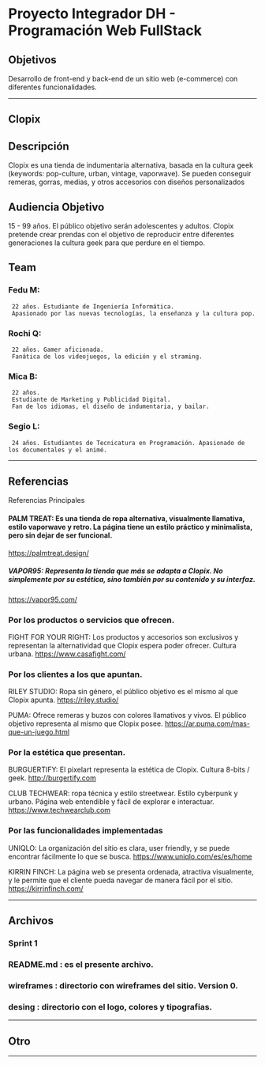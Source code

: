 # Proyecto Integrador DH - Programación Web FullStack 
## Objetivos

Desarrollo de front-end y back-end de un sitio web (e-commerce) con diferentes funcionalidades.

--------------------------------------------------------------------------------------------------------------------------

## Clopix

## Descripción

Clopix es una tienda de indumentaria alternativa, basada en la cultura geek (keywords: pop-culture, urban, vintage, vaporwave). 
Se pueden conseguir remeras, gorras, medias, y otros accesorios con diseños personalizados

## Audiencia Objetivo

15 - 99 años. El público objetivo serán adolescentes y adultos. 
Clopix pretende crear prendas con el objetivo de reproducir entre diferentes generaciones la cultura geek para que perdure en el tiempo.

## Team 

###  Fedu M: 
     22 años. Estudiante de Ingeniería Informática. 
     Apasionado por las nuevas tecnologías, la enseñanza y la cultura pop.
     
###  Rochi Q:
     22 años. Gamer aficionada. 
     Fanática de los videojuegos, la edición y el straming.
     
###  Mica B:
     22 años. 
     Estudiante de Marketing y Publicidad Digital. 
     Fan de los idiomas, el diseño de indumentaria, y bailar.
     
###  Segio L: 
     24 años. Estudiantes de Tecnicatura en Programación. Apasionado de los documentales y el animé. 

--------------------------------------------------------------------------------------------------------------------------
## Referencias

Referencias Principales

#### PALM TREAT: Es una tienda de ropa alternativa, visualmente llamativa, estilo vaporwave y retro. La página tiene un estilo práctico y minimalista, pero sin dejar de ser funcional.
https://palmtreat.design/


##### VAPOR95: Representa la tienda que más se adapta a Clopix. No simplemente por su estética, sino también por su contenido y su interfaz.
https://vapor95.com/

### Por los productos o servicios que ofrecen.

FIGHT FOR YOUR RIGHT: Los productos y accesorios son exclusivos y representan la alternatividad que Clopix espera poder ofrecer. Cultura urbana.
https://www.casafight.com/


### Por los clientes a los que apuntan.

RILEY STUDIO: Ropa sin género, el público objetivo es el mismo al que Clopix apunta. 
https://riley.studio/

PUMA: Ofrece remeras y buzos con colores llamativos y vivos. El público objetivo representa al mismo que Clopix posee. 
 https://ar.puma.com/mas-que-un-juego.html


### Por la estética que presentan. 

BURGUERTIFY:  El pixelart representa la estética de Clopix. Cultura 8-bits / geek. 
http://burgertify.com

CLUB TECHWEAR: ropa técnica y estilo streetwear. Estilo cyberpunk y urbano. Página web entendible y fácil de explorar e interactuar.
https://www.techwearclub.com


### Por las funcionalidades implementadas

UNIQLO: La organización del sitio es clara, user friendly, y se puede encontrar fácilmente lo que se busca. 
https://www.uniqlo.com/es/es/home

KIRRIN FINCH: La página web se presenta ordenada, atractiva visualmente, y le    permite que el cliente pueda navegar de manera fácil por el sitio. 
https://kirrinfinch.com/



--------------------------------------------------------------------------------------------------------------------------

## Archivos
### Sprint 1
### README.md : es el presente archivo.
### wireframes : directorio con wireframes del sitio. Version 0.
### desing : directorio con el logo, colores y tipografias. 


--------------------------------------------------------------------------------------------------------------------------

## Otro


--------------------------------------------------------------------------------------------------------------------------
